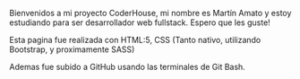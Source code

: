 Bienvenidos a mi proyecto CoderHouse, mi nombre es Martín Amato y estoy estudiando para ser desarrollador web fullstack. Espero que les guste!

Esta pagina fue realizada con HTML:5, CSS (Tanto nativo, utilizando Bootstrap, y proximamente SASS)

Ademas fue subido a GitHub usando las terminales de Git Bash.